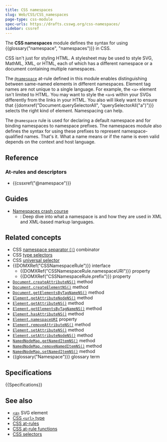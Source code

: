 ```yaml
---
title: CSS namespaces
slug: Web/CSS/CSS_namespaces
page-type: css-module
spec-urls: https://drafts.csswg.org/css-namespaces/
sidebar: cssref
---
```


The **CSS namespaces** module defines the syntax for using {{glossary("namespace", "namespaces")}} in CSS.

CSS isn't just for styling HTML. A stylesheet may be used to style SVG, MathML, XML, or HTML, each of which has a different namespace or a document containing multiple namespaces.

The [`@namespace`](/en-US/docs/Web/CSS/@namespace) at-rule defined in this module enables distinguishing between same-named elements in different namespaces. Element tag names are not unique to a single language. For example, the `<a>` element isn't limited to HTML. You may want to style the `<a>`s within your SVGs differently from the links in your HTML. You also will likely want to ensure that {{domxref("Document.querySelectorAll", "querySelectorAll(\"a\")")}} selects the right kind of element. Namespacing can help.

The `@namespace` rule is used for declaring a default namespace and for binding namespaces to namespace prefixes. The namespaces module also defines the syntax for using these prefixes to represent namespace-qualified names. That's it. What a name means or if the name is even valid depends on the context and host language.

## Reference

### At-rules and descriptors

- {{cssxref("@namespace")}}

## Guides

- [Namespaces crash course](/en-US/docs/Web/SVG/Guides/Namespaces_crash_course)
  - : Deep dive into what a namespace is and how they are used in XML and XML-based markup languages.

## Related concepts

- CSS [namespace separator (`|`)](/en-US/docs/Web/CSS/Reference/Selectors/Namespace_separator) combinator
- CSS [type selectors](/en-US/docs/Web/CSS/Reference/Selectors/Type_selectors)
- CSS [universal selector](/en-US/docs/Web/CSS/Reference/Selectors/Universal_selectors)
- {{DOMXRef("CSSNamespaceRule")}} interface
  - {{DOMXRef("CSSNamespaceRule.namespaceURI")}} property
  - {{DOMXRef("CSSNamespaceRule.prefix")}} property
- [`Document.createAttributeNS()`](/en-US/docs/Web/API/Document/createAttributeNS) method
- [`Document.createElementNS()`](/en-US/docs/Web/API/Document/createElementNS) method
- [`Document.getElementsByTagNameNS()`](/en-US/docs/Web/API/Document/getElementsByTagNameNS) method
- [`Element.getAttributeNodeNS()`](/en-US/docs/Web/API/Element/getAttributeNodeNS) method
- [`Element.getAttributeNS()`](/en-US/docs/Web/API/Element/getAttributeNS) method
- [`Element.getElementsByTagNameNS()`](/en-US/docs/Web/API/Element/getElementsByTagNameNS) method
- [`Element.hasAttributeNS()`](/en-US/docs/Web/API/Element/hasAttributeNS) method
- [`Element.namespaceURI`](/en-US/docs/Web/API/Element/namespaceURI) property
- [`Element.removeAttributeNS()`](/en-US/docs/Web/API/Element/removeAttributeNS) method
- [`Element.setAttributeNS()`](/en-US/docs/Web/API/Element/setAttributeNS) method
- [`Element.setAttributeNodeNS()`](/en-US/docs/Web/API/Element/setAttributeNodeNS) method
- [`NamedNodeMap.getNamedItemNS()`](/en-US/docs/Web/API/NamedNodeMap/getNamedItemNS) method
- [`NamedNodeMap.removeNamedItemNS()`](/en-US/docs/Web/API/NamedNodeMap/removeNamedItemNS) method
- [`NamedNodeMap.setNamedItemNS()`](/en-US/docs/Web/API/NamedNodeMap/setNamedItemNS) method
- {{glossary("Namespace")}} glossary term

## Specifications

{{Specifications}}

## See also

- [`<a>`](/en-US/docs/Web/SVG/Reference/Element/a#example) SVG element
- [CSS `<url>` type](/en-US/docs/Web/CSS/url_value)
- [CSS at-rules](/en-US/docs/Web/CSS/CSS_syntax/At-rule)
- [CSS at-rule functions](/en-US/docs/Web/CSS/CSS_syntax/At-rule_functions)
- [CSS selectors](/en-US/docs/Web/CSS/CSS_selectors)
